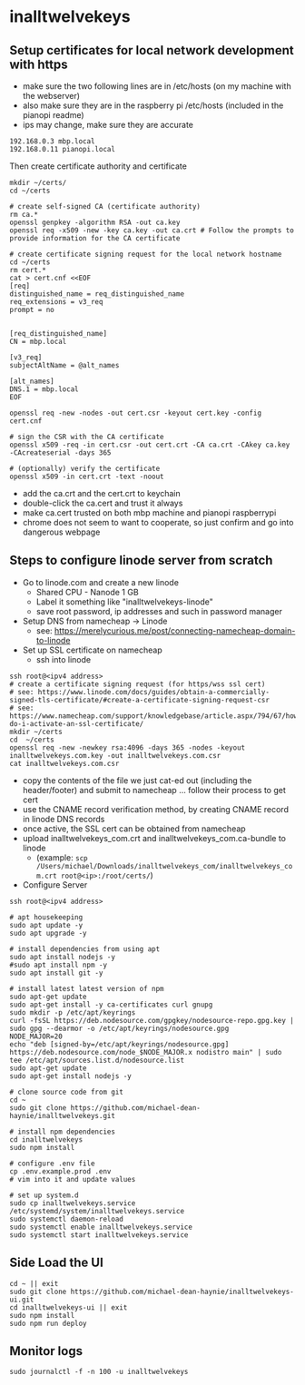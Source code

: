 # inalltwelvekeys

## Setup certificates for local network development with https
* make sure the two following lines are in /etc/hosts (on my machine with the webserver)
* also make sure they are in the raspberry pi /etc/hosts (included in the pianopi readme)
* ips may change, make sure they are accurate
```text
192.168.0.3 mbp.local
192.168.0.11 pianopi.local
```
Then create certificate authority and certificate
```shell
mkdir ~/certs/
cd ~/certs

# create self-signed CA (certificate authority)
rm ca.*
openssl genpkey -algorithm RSA -out ca.key
openssl req -x509 -new -key ca.key -out ca.crt # Follow the prompts to provide information for the CA certificate

# create certificate signing request for the local network hostname
cd ~/certs
rm cert.*
cat > cert.cnf <<EOF
[req]
distinguished_name = req_distinguished_name
req_extensions = v3_req
prompt = no


[req_distinguished_name]
CN = mbp.local

[v3_req]
subjectAltName = @alt_names

[alt_names]
DNS.1 = mbp.local
EOF

openssl req -new -nodes -out cert.csr -keyout cert.key -config cert.cnf

# sign the CSR with the CA certificate
openssl x509 -req -in cert.csr -out cert.crt -CA ca.crt -CAkey ca.key -CAcreateserial -days 365

# (optionally) verify the certificate
openssl x509 -in cert.crt -text -noout

```
* add the ca.crt and the cert.crt to keychain
* double-click the ca.cert and trust it always
* make ca.cert trusted on both mbp machine and pianopi raspberrypi
* chrome does not seem to want to cooperate, so just confirm and go into dangerous webpage

## Steps to configure linode server from scratch
* Go to linode.com and create a new linode
  * Shared CPU - Nanode 1 GB
  * Label it something like "inalltwelvekeys-linode"
  * save root password, ip addresses and such in password manager
* Setup DNS from namecheap -> Linode
  * see: https://merelycurious.me/post/connecting-namecheap-domain-to-linode
* Set up SSL certificate on namecheap
  * ssh into linode
```shell
ssh root@<ipv4 address>
# create a certificate signing request (for https/wss ssl cert)
# see: https://www.linode.com/docs/guides/obtain-a-commercially-signed-tls-certificate/#create-a-certificate-signing-request-csr
# see: https://www.namecheap.com/support/knowledgebase/article.aspx/794/67/how-do-i-activate-an-ssl-certificate/
mkdir ~/certs
cd  ~/certs
openssl req -new -newkey rsa:4096 -days 365 -nodes -keyout inalltwelvekeys.com.key -out inalltwelvekeys.com.csr
cat inalltwelvekeys.com.csr
```
  * copy the contents of the file we just cat-ed out (including the header/footer) and submit to namecheap ... follow their process to get cert
  * use the CNAME record verification method, by creating CNAME record in linode DNS records
  * once active, the SSL cert can be obtained from namecheap
  * upload inalltwelvekeys_com.crt and inalltwelvekeys_com.ca-bundle to linode
    * (example: `scp /Users/michael/Downloads/inalltwelvekeys_com/inalltwelvekeys_com.crt root@<ip>:/root/certs/`)
* Configure Server
```shell
ssh root@<ipv4 address>

# apt housekeeping
sudo apt update -y
sudo apt upgrade -y

# install dependencies from using apt
sudo apt install nodejs -y
#sudo apt install npm -y
sudo apt install git -y

# install latest latest version of npm
sudo apt-get update
sudo apt-get install -y ca-certificates curl gnupg
sudo mkdir -p /etc/apt/keyrings
curl -fsSL https://deb.nodesource.com/gpgkey/nodesource-repo.gpg.key | sudo gpg --dearmor -o /etc/apt/keyrings/nodesource.gpg
NODE_MAJOR=20
echo "deb [signed-by=/etc/apt/keyrings/nodesource.gpg] https://deb.nodesource.com/node_$NODE_MAJOR.x nodistro main" | sudo tee /etc/apt/sources.list.d/nodesource.list
sudo apt-get update
sudo apt-get install nodejs -y

# clone source code from git
cd ~
sudo git clone https://github.com/michael-dean-haynie/inalltwelvekeys.git

# install npm dependencies
cd inalltwelvekeys
sudo npm install

# configure .env file
cp .env.example.prod .env
# vim into it and update values

# set up system.d
sudo cp inalltwelvekeys.service /etc/systemd/system/inalltwelvekeys.service
sudo systemctl daemon-reload
sudo systemctl enable inalltwelvekeys.service
sudo systemctl start inalltwelvekeys.service
```

## Side Load the UI
```shell
cd ~ || exit
sudo git clone https://github.com/michael-dean-haynie/inalltwelvekeys-ui.git
cd inalltwelvekeys-ui || exit
sudo npm install
sudo npm run deploy
```

## Monitor logs
```shell
sudo journalctl -f -n 100 -u inalltwelvekeys
```

